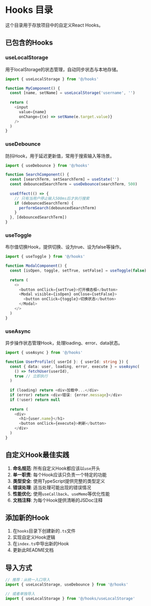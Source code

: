 # Hooks 目录

这个目录用于存放项目中的自定义React Hooks。

## 已包含的Hooks

### useLocalStorage
用于localStorage的状态管理，自动同步状态与本地存储。

```typescript
import { useLocalStorage } from '@/hooks'

function MyComponent() {
  const [name, setName] = useLocalStorage('username', '')
  
  return (
    <input 
      value={name} 
      onChange={(e) => setName(e.target.value)} 
    />
  )
}
```

### useDebounce
防抖Hook，用于延迟更新值，常用于搜索输入等场景。

```typescript
import { useDebounce } from '@/hooks'

function SearchComponent() {
  const [searchTerm, setSearchTerm] = useState('')
  const debouncedSearchTerm = useDebounce(searchTerm, 500)
  
  useEffect(() => {
    // 只有当用户停止输入500ms后才执行搜索
    if (debouncedSearchTerm) {
      performSearch(debouncedSearchTerm)
    }
  }, [debouncedSearchTerm])
}
```

### useToggle
布尔值切换Hook，提供切换、设为true、设为false等操作。

```typescript
import { useToggle } from '@/hooks'

function ModalComponent() {
  const [isOpen, toggle, setTrue, setFalse] = useToggle(false)
  
  return (
    <>
      <button onClick={setTrue}>打开模态框</button>
      <Modal visible={isOpen} onClose={setFalse}>
        <button onClick={toggle}>切换状态</button>
      </Modal>
    </>
  )
}
```

### useAsync
异步操作状态管理Hook，处理loading、error、data状态。

```typescript
import { useAsync } from '@/hooks'

function UserProfile({ userId }: { userId: string }) {
  const { data: user, loading, error, execute } = useAsync(
    () => fetchUser(userId),
    true // 立即执行
  )
  
  if (loading) return <div>加载中...</div>
  if (error) return <div>错误: {error.message}</div>
  if (!user) return null
  
  return (
    <div>
      <h1>{user.name}</h1>
      <button onClick={execute}>刷新</button>
    </div>
  )
}
```

## 自定义Hook最佳实践

1. **命名规范**: 所有自定义Hook都应该以`use`开头
2. **单一职责**: 每个Hook应该只负责一个特定的功能
3. **类型安全**: 使用TypeScript提供完整的类型定义
4. **错误处理**: 适当处理可能出现的错误情况
5. **性能优化**: 使用`useCallback`、`useMemo`等优化性能
6. **文档注释**: 为每个Hook提供清晰的JSDoc注释

## 添加新的Hook

1. 在`hooks`目录下创建新的`.ts`文件
2. 实现自定义Hook逻辑
3. 在`index.ts`中导出新的Hook
4. 更新此README文档

## 导入方式

```typescript
// 推荐：从统一入口导入
import { useLocalStorage, useDebounce } from '@/hooks'

// 或者单独导入
import { useLocalStorage } from '@/hooks/useLocalStorage'
```